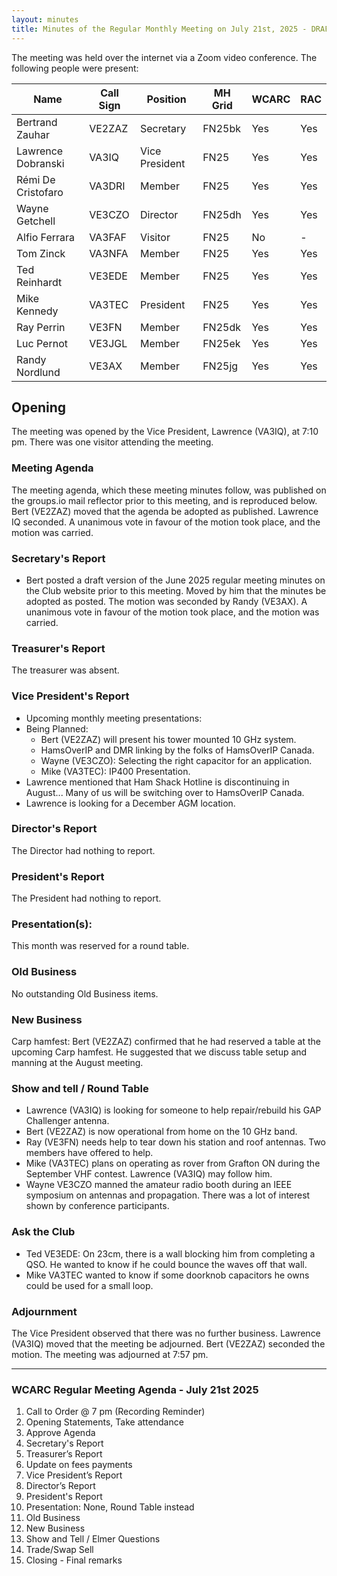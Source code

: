 ```yaml
---
layout: minutes
title: Minutes of the Regular Monthly Meeting on July 21st, 2025 - DRAFT
---
```

The meeting was held over the internet via a Zoom video conference.
The following people were present:

| Name                | Call Sign | Position       | MH Grid | WCARC | RAC |
| ------------------- | --------- | -------------- | ------- | ----- | --- |
| Bertrand Zauhar     | VE2ZAZ    | Secretary      | FN25bk  | Yes   | Yes |
| Lawrence Dobranski  | VA3IQ     | Vice President | FN25    | Yes   | Yes |
| Rémi De Cristofaro  | VA3DRI    | Member         | FN25    | Yes   | Yes |
| Wayne Getchell      | VE3CZO    | Director       | FN25dh  | Yes   | Yes |
| Alfio Ferrara       | VA3FAF    | Visitor        | FN25    | No    |  -  |
| Tom Zinck           | VA3NFA    | Member         | FN25    | Yes   | Yes |
| Ted Reinhardt       | VE3EDE    | Member         | FN25    | Yes   | Yes |
| Mike Kennedy        | VA3TEC    | President      | FN25    | Yes   | Yes |
| Ray Perrin          | VE3FN     | Member         | FN25dk  | Yes   | Yes |
| Luc Pernot          | VE3JGL    | Member         | FN25ek  | Yes   | Yes |
| Randy Nordlund      | VE3AX     | Member         | FN25jg  | Yes   | Yes |

## Opening
The meeting was opened by the Vice President, Lawrence (VA3IQ), at 7:10 pm. There was one visitor attending the meeting.

### Meeting Agenda
The meeting agenda, which these meeting minutes follow, was published on the groups.io mail reflector prior to this meeting, and is reproduced below. Bert (VE2ZAZ) moved that the agenda be adopted as published. Lawrence IQ seconded. A unanimous vote in favour of the motion took place, and the motion was carried.

### Secretary's Report
- Bert posted a draft version of the June 2025 regular meeting minutes on the Club website prior to this meeting. Moved by him that the minutes be adopted as posted. The motion was seconded by Randy (VE3AX). A unanimous vote in favour of the motion took place, and the motion was carried.

### Treasurer's Report
The treasurer was absent.

### Vice President's Report
- Upcoming monthly meeting presentations:
- Being Planned:
    - Bert (VE2ZAZ) will present his tower mounted 10 GHz system.
    - HamsOverIP and DMR linking by the folks of HamsOverIP Canada.
    - Wayne (VE3CZO): Selecting the right capacitor for an application.
    - Mike (VA3TEC): IP400 Presentation.
- Lawrence mentioned that Ham Shack Hotline is discontinuing in August... Many of us will be switching over to HamsOverIP Canada.
- Lawrence is looking for a December AGM location.

### Director's Report
The Director had nothing to report.

### President's Report
The President had nothing to report.

### Presentation(s):
This month was reserved for a round table.

### Old Business
No outstanding Old Business items.

### New Business
Carp hamfest: Bert (VE2ZAZ) confirmed that he had reserved a table at the upcoming Carp hamfest. He suggested that we discuss table setup and manning at the August meeting.

### Show and tell / Round Table
- Lawrence (VA3IQ) is looking for someone to help repair/rebuild his GAP Challenger antenna.
- Bert (VE2ZAZ) is now operational from home on the 10 GHz band.
- Ray (VE3FN) needs help to tear down his station and roof antennas. Two members have offered to help.
- Mike (VA3TEC) plans on operating as rover from Grafton ON during the September VHF contest. Lawrence (VA3IQ) may follow him.
- Wayne VE3CZO manned the amateur radio booth during an IEEE symposium on antennas and propagation. There was a lot of interest shown by conference participants.

### Ask the Club
- Ted VE3EDE: On 23cm, there is a wall blocking him from completing a QSO. He wanted to know if he could bounce the waves off that wall.
- Mike VA3TEC wanted to know if some doorknob capacitors he owns could be used for a small loop.

### Adjournment
The Vice President observed that there was no further business. Lawrence (VA3IQ) moved that the meeting be adjourned. Bert (VE2ZAZ) seconded the motion. The meeting was adjourned at 7:57 pm.

------------------

### WCARC Regular Meeting Agenda - July 21st 2025
1. Call to Order @ 7 pm (Recording Reminder)
2. Opening Statements, Take attendance
3. Approve Agenda
4. Secretary's Report
5. Treasurer’s Report
1. Update on fees payments
6. Vice President’s Report
7. Director’s Report
8. President's Report
9. Presentation: None, Round Table instead
10. Old Business
11. New Business
12. Show and Tell / Elmer Questions
13. Trade/Swap Sell
14. Closing - Final remarks
